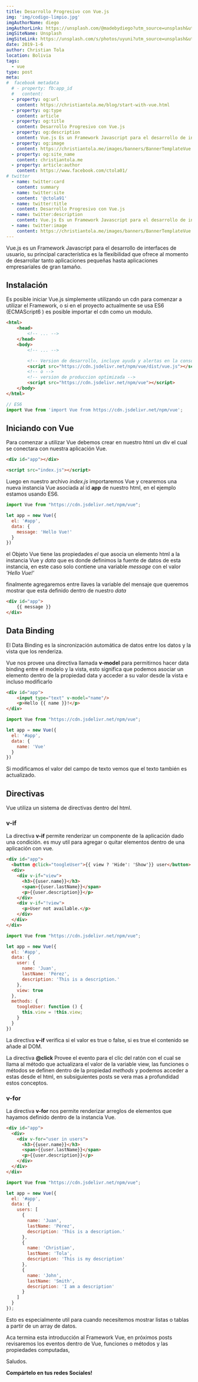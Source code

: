 ```yaml
---
title: Desarrollo Progresivo con Vue.js
img: 'img/codigo-limpio.jpg'
imgAuthorName: diego
imgAuthorLink: https://unsplash.com/@madebydiego?utm_source=unsplash&utm_medium=referral&utm_content=creditCopyText
imgSiteName: Unsplash
imgSiteLink: https://unsplash.com/s/photos/uyuni?utm_source=unsplash&utm_medium=referral&utm_content=creditCopyText
date: 2019-1-6
author: Christian Tola
location: Bolivia
tags: 
  - vue
type: post
meta:
#  facebook metadata
  # - property: fb:app_id
  #   content: 
  - property: og:url
    content: https://christiantola.me/blog/start-with-vue.html
  - property: og:type
    content: article
  - property: og:title
    content: Desarrollo Progresivo con Vue.js
  - property: og:description
    content: Vue.js Es un Framework Javascript para el desarrollo de interfaces de usuario....
  - property: og:image
    content: https://christiantola.me/images/banners/BannerTemplateVue.jpg
  - property: og:site_name
    content: christiantola.me
  - property: article:author
    content: https://www.facebook.com/ctola01/
# twitter
  - name: twitter:card
    content: summary
  - name: twitter:site
    content: '@ctola91'
  - name: twitter:title
    content: Desarrollo Progresivo con Vue.js
  - name: twitter:description
    content: Vue.js Es un Framework Javascript para el desarrollo de interfaces de usuario....
  - name: twitter:image
    content: https://christiantola.me/images/banners/BannerTemplateVue.jpg
---
```


Vue.js es un Framework Javascript para el desarrollo de interfaces de usuario, su principal característica es la flexibilidad que ofrece al momento de desarrollar tanto aplicaciones pequeñas hasta aplicaciones empresariales de gran tamaño.

## Instalación

Es posible iniciar Vue.js simplemente utilizando un cdn para comenzar a utilizar el Framework, o si en el proyecto actualmente se usa ES6 (ECMAScript6 ) es posible importar el cdn como un modulo.

```html
<html>
    <head>
        <!-- ... -->
    </head>
    <body>
        <!-- ... -->

        <!-- Version de desarrollo, incluye ayuda y alertas en la consola -->
        <script src="https://cdn.jsdelivr.net/npm/vue/dist/vue.js"></script>
        <!-- o -->
        <!-- version de produccion optimizada -->
        <script src="https://cdn.jsdelivr.net/npm/vue"></script>
    </body>
</html>
```

```js
// ES6
import Vue from 'import Vue from https://cdn.jsdelivr.net/npm/vue';
```

## Iniciando con Vue

Para comenzar a utilizar Vue debemos crear en nuestro html un div el cual se conectara con nuestra aplicación Vue.

```html
<div id="app"></div>

<script src="index.js"></script>
```
Luego en nuestro archivo *index.js* importaremos Vue y crearemos una nueva instancia Vue asociada al id **app** de nuestro html, en el ejemplo estamos usando ES6.

```js
import Vue from "https://cdn.jsdelivr.net/npm/vue";

let app = new Vue({
  el: '#app',
  data: {
    message: 'Hello Vue!'
  }
})
```
el Objeto Vue tiene las propiedades *el* que asocia un elemento html a la instancia Vue y *data* que es donde definimos la fuente de datos de esta instancia, en este caso solo contiene una variable *message* con el valor *'Hello Vue!'*

finalmente agregaremos entre llaves la variable del mensaje que queremos mostrar que esta definido dentro de nuestro *data*

```html
<div id="app">
    {{ message }}
</div>
```

## Data Binding

El Data Binding es la sincronización automática de datos entre los datos y la vista que los renderiza.

Vue nos provee una directiva llamada **v-model** para permitirnos hacer data binding entre el modelo y la vista, esto significa que podemos asociar un elemento dentro de la propiedad data y acceder a su valor desde la vista e incluso modificarlo

```html
<div id="app">
    <input type="text" v-model="name"/>
    <p>Hello {{ name }}!</p>
</div>
```

```js
import Vue from "https://cdn.jsdelivr.net/npm/vue";

let app = new Vue({
  el: '#app',
  data: {
    name: 'Vue'
  }
})
```

Si modificamos el valor del campo de texto vemos que el texto también es actualizado.

## Directivas

Vue utiliza un sistema de directivas dentro del html.

### v-if

La directiva **v-if** permite renderizar un componente de la aplicación dado una condición. es muy util para agregar o quitar elementos dentro de una aplicación con vue.

```html
<div id="app">
  <button @click="toogleUser">{{ view ? 'Hide': 'Show'}} user</button>
  <div>
    <div v-if="view">
      <h3>{{user.name}}</h3>
      <span>{{user.lastName}}</span>
      <p>{{user.description}}</p>
    </div>
    <div v-if="!view">
      <p>User not available.</p>
    </div>
  </div>
</div>
```

```js
import Vue from "https://cdn.jsdelivr.net/npm/vue";

let app = new Vue({
  el: '#app',
  data: {
    user: {
      name: 'Juan',
      lastName: 'Pérez',
      description: 'This is a description.'
    },
    view: true
  },
  methods: {
    toogleUser: function () {
      this.view = !this.view;
    }
  }
})
```
La directiva **v-if** verifica si el valor es true o false, si es true el contenido se añade al DOM.

La directiva **@click** Provee el evento para el clic del ratón con el cual se llama al método que actualizara el valor de la variable view, las funciones o métodos se definen dentro de la propiedad *methods* y podemos acceder a estas desde el html, en subsiguientes posts se vera mas a profundidad estos conceptos.

### v-for

La directiva **v-for** nos permite renderizar arreglos de elementos que hayamos definido dentro de la instancia Vue.

```html
<div id="app">
  <div>
    <div v-for="user in users">
      <h3>{{user.name}}</h3>
      <span>{{user.lastName}}</span>
      <p>{{user.description}}</p>
    </div>
  </div>
</div>
```

```js
import Vue from "https://cdn.jsdelivr.net/npm/vue";

let app = new Vue({
  el: '#app',
  data: {
    users: [
      {
        name: 'Juan',
        lastName: 'Pérez',
        description: 'This is a description.'
      },
      {
        name: 'Christian',
        lastName: 'Tola',
        description: 'This is my description'
      },
      {
        name: 'John',
        lastName: 'Smith',
        description: 'I am a description'
      }
    ]
  }
});
```

Esto es especialmente util para cuando necesitemos mostrar listas o tablas a partir de un array de datos.

Aca termina esta introducción al Framework Vue, en próximos posts revisaremos los eventos dentro de Vue, funciones o métodos y las propiedades computadas,

Saludos.

**Compártelo en tus redes Sociales!**